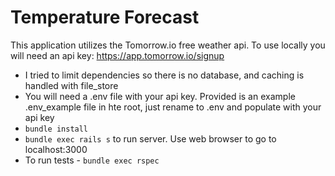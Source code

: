 # Temperature Forecast

This application utilizes the Tomorrow.io free weather api.  To use locally you will need an api key: https://app.tomorrow.io/signup

* I tried to limit dependencies so there is no database, and caching is handled with file_store
* You will need a .env file with your api key.  Provided is an example .env_example file in hte root, just rename to .env and populate with your api key
* `bundle install`
* `bundle exec rails s` to run server.  Use web browser to go to localhost:3000
* To run tests - `bundle exec rspec`
